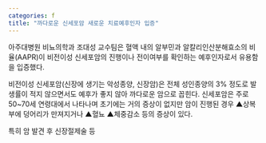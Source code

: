 ```yaml
---
categories: f
title: "까다로운 신세포암 새로운 치료예후인자 입증"
---
```

아주대병원 비뇨의학과 조대성 교수팀은 혈액 내의 알부민과 알칼리인산분해효소의 비율(AAPR)이 비전이성 신세포암의 진행이나 전이여부를 확인하는 예후인자로서 유용함을 입증했다.



비전이성 신세포암(신장에 생기는 악성종양, 신장암)은 전체 성인종양의 3% 정도로 발생률이 적지 않으면서도 예후가 좋지 않아 까다로운 암으로 꼽힌다.&nbsp;신세포암은 주로 50~70세 연령대에서 나타나며 초기에는 거의 증상이 없지만 암이 진행된 경우 ▲상복부에 덩어리가 만져지거나 ▲혈뇨 ▲체중감소 등의 증상이 있다.

특히 암 발견 후 신장절제술 등 